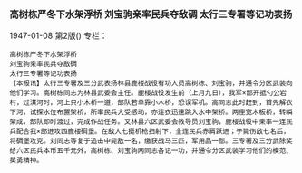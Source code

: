### 高树栋严冬下水架浮桥  刘宝驹亲率民兵夺敌碉  太行三专署等记功表扬

1947-01-08
第2版()
专栏：

    高树栋严冬下水架浮桥
    刘宝驹亲率民兵夺敌碉
    太行三专署等记功表扬
    【本报讯】太行三专署及三分武表扬林县鹿楼战役有功人员高树栋、刘宝驹，并通令分区武装向他们学习。高树栋同志为林县武委会主任。鹿楼战役发生前（上月九日），我军×部开抵勺公岩村，过淇河时，河上只小木桥一道，部队若单靠小木桥，恐误军机。高同志此时赶到，首先解衣下河，试探水位布置架桥，所率民兵大受感动，亦连衣迅速跳入水中架桥。两座宽木板桥，转瞬架成，部队即时渡过，完成作战任务。又林县六区武委会教导员刘宝驹，鹿楼战役中亲率一连民兵配合我×部进攻西鹿楼碉堡。在敌人七挺机枪扫射下，全连民兵赤肩跃进；于毙伤敌七名后，将碉堡攻克。刘同志等复于追击中毙敌一名，缴获战马三匹，军用品一部。三专署及三分武除奖给六区民兵本币五千元外，高树栋、刘宝驹两同志各记一功，并通令分区武装学习他们的模范、英勇精神。
